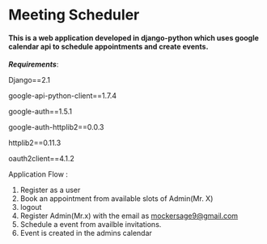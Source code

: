 # Meeting Scheduler

#### This is a web application developed in django-python which uses google calendar api to schedule appointments and create events.

***Requirements***:

Django==2.1

google-api-python-client==1.7.4

google-auth==1.5.1

google-auth-httplib2==0.0.3

httplib2==0.11.3

oauth2client==4.1.2

Application Flow :

1. Register as a user
2. Book an appointment from available slots of Admin(Mr. X)
3. logout
4. Register Admin(Mr.x) with the email as mockersage9@gmail.com
5. Schedule a event from availble invitations.
6. Event is created in the admins calendar
